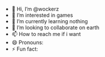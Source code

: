 - 👋 Hi, I’m @wockerz
- 👀 I’m interested in games
- 🌱 I’m currently learning nothing
- 💞️ I’m looking to collaborate on earth
- 📫 How to reach me if i want
- 😄 Pronouns: 
- ⚡ Fun fact:
<!---
wockerz/wockerz is a ✨ special ✨ repository because its `README.md` (this file) appears on your GitHub profile.
You can click the Preview link to take a look at your changes.
--->
